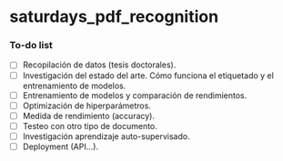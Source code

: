 # saturdays_pdf_recognition

### To-do list

- [ ] Recopilación de datos (tesis doctorales).
- [ ] Investigación del estado del arte. Cómo funciona el etiquetado y el entrenamiento de modelos.
- [ ] Entrenamiento de modelos y comparación de rendimientos. 
- [ ] Optimización de hiperparámetros.
- [ ] Medida de rendimiento (accuracy).
- [ ] Testeo con otro tipo de documento.
- [ ] Investigación aprendizaje auto-supervisado. 
- [ ] Deployment (API...).
